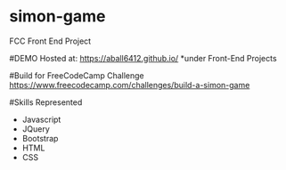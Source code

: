 # simon-game
FCC Front End Project

#DEMO
Hosted at: https://aball6412.github.io/ 
*under Front-End Projects

#Build for FreeCodeCamp Challenge
https://www.freecodecamp.com/challenges/build-a-simon-game

#Skills Represented

  + Javascript
  + JQuery
  + Bootstrap
  + HTML
  + CSS
